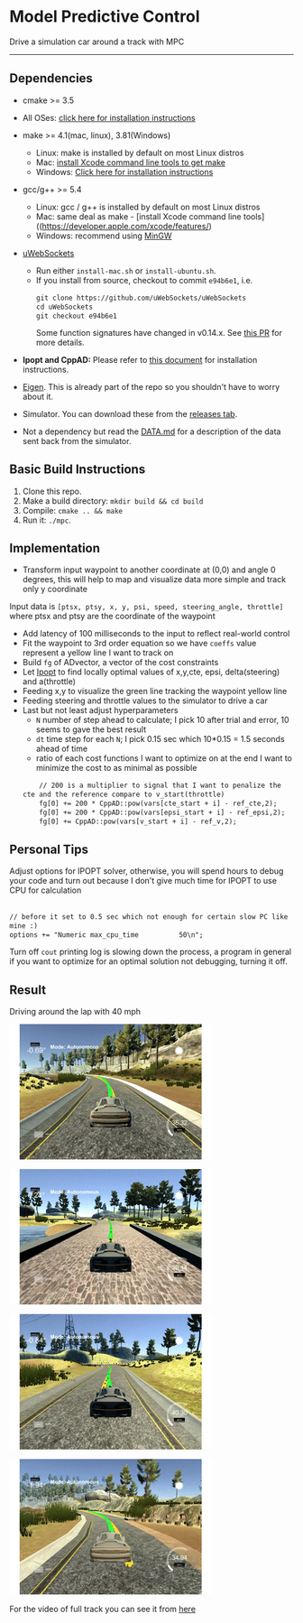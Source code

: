# Model Predictive Control
Drive a simulation car around a track with MPC

---

## Dependencies

* cmake >= 3.5
 * All OSes: [click here for installation instructions](https://cmake.org/install/)
* make >= 4.1(mac, linux), 3.81(Windows)
  * Linux: make is installed by default on most Linux distros
  * Mac: [install Xcode command line tools to get make](https://developer.apple.com/xcode/features/)
  * Windows: [Click here for installation instructions](http://gnuwin32.sourceforge.net/packages/make.htm)
* gcc/g++ >= 5.4
  * Linux: gcc / g++ is installed by default on most Linux distros
  * Mac: same deal as make - [install Xcode command line tools]((https://developer.apple.com/xcode/features/)
  * Windows: recommend using [MinGW](http://www.mingw.org/)
* [uWebSockets](https://github.com/uWebSockets/uWebSockets)
  * Run either `install-mac.sh` or `install-ubuntu.sh`.
  * If you install from source, checkout to commit `e94b6e1`, i.e.
    ```
    git clone https://github.com/uWebSockets/uWebSockets
    cd uWebSockets
    git checkout e94b6e1
    ```
    Some function signatures have changed in v0.14.x. See [this PR](https://github.com/udacity/CarND-MPC-Project/pull/3) for more details.

* **Ipopt and CppAD:** Please refer to [this document](https://github.com/udacity/CarND-MPC-Project/blob/master/install_Ipopt_CppAD.md) for installation instructions.
* [Eigen](http://eigen.tuxfamily.org/index.php?title=Main_Page). This is already part of the repo so you shouldn't have to worry about it.
* Simulator. You can download these from the [releases tab](https://github.com/udacity/self-driving-car-sim/releases).
* Not a dependency but read the [DATA.md](./DATA.md) for a description of the data sent back from the simulator.


## Basic Build Instructions

1. Clone this repo.
2. Make a build directory: `mkdir build && cd build`
3. Compile: `cmake .. && make`
4. Run it: `./mpc`.

## Implementation

* Transform input waypoint to another coordinate at (0,0) and angle 0 degrees, this will help to map and visualize data more simple and track only y coordinate

Input data is `[ptsx, ptsy, x, y, psi, speed, steering_angle, throttle]` where ptsx and ptsy are the coordinate of the waypoint

* Add latency of 100 milliseconds to the input to reflect real-world control
* Fit the waypoint to 3rd order equation so we have `coeffs` value represent a yellow line I want to track on
* Build `fg` of ADvector, a vector of the cost constraints
* Let [Ipopt](https://projects.coin-or.org/Ipopt/) to find locally optimal values of x,y,cte, epsi, delta(steering) and a(throttle)
* Feeding x,y to visualize the green line tracking the waypoint yellow line
* Feeding steering and throttle values to the simulator to drive a car
* Last but not least adjust hyperparameters
  * `N` number of step ahead to calculate; I pick 10 after trial and error, 10 seems to gave the best result
  * `dt` time step for each `N`; I pick 0.15 sec which 10*0.15 = 1.5 seconds ahead of time 
  * ratio of each cost functions I want to optimize on at the end I want to minimize the cost to as minimal as possible
  ```
      // 200 is a multiplier to signal that I want to penalize the cte and the reference compare to v_start(throttle)      
      fg[0] += 200 * CppAD::pow(vars[cte_start + i] - ref_cte,2);
      fg[0] += 200 * CppAD::pow(vars[epsi_start + i] - ref_epsi,2);
      fg[0] += CppAD::pow(vars[v_start + i] - ref_v,2);
  ```

## Personal Tips  

Adjust options for IPOPT solver, otherwise, you will spend hours to debug your code and turn out because I don't give much time for IPOPT to use CPU for calculation
```

// before it set to 0.5 sec which not enough for certain slow PC like mine :)
options += "Numeric max_cpu_time          50\n";
```

Turn off `cout` printing log is slowing down the process, a program in general if you want to optimize for an optimal solution not debugging, turning it off.

## Result

Driving around the lap with 40 mph

![part_1](asset/part_1.gif)

![part_2](asset/part_2.gif)

![part_3](asset/part_3.gif)

![part_4](asset/part_4.gif)

For the video of full track you can see it from [here](asset/full_lap.mp4)